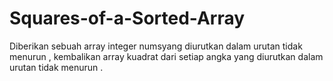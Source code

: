 # Squares-of-a-Sorted-Array
Diberikan sebuah array integer numsyang diurutkan dalam urutan tidak menurun , kembalikan array kuadrat dari setiap angka yang diurutkan dalam urutan tidak menurun .
